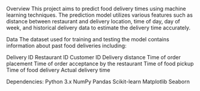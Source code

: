 Overview
This project aims to predict food delivery times using machine learning techniques. The prediction model utilizes various features such as distance between restaurant and delivery location, time of day, day of week, and historical delivery data to estimate the delivery time accurately.

Data
The dataset used for training and testing the model contains information about past food deliveries including:

Delivery ID
Restaurant ID
Customer ID
Delivery distance
Time of order placement
Time of order acceptance by the restaurant
Time of food pickup
Time of food delivery
Actual delivery time

Dependencies:
Python 3.x
NumPy
Pandas
Scikit-learn
Matplotlib
Seaborn
